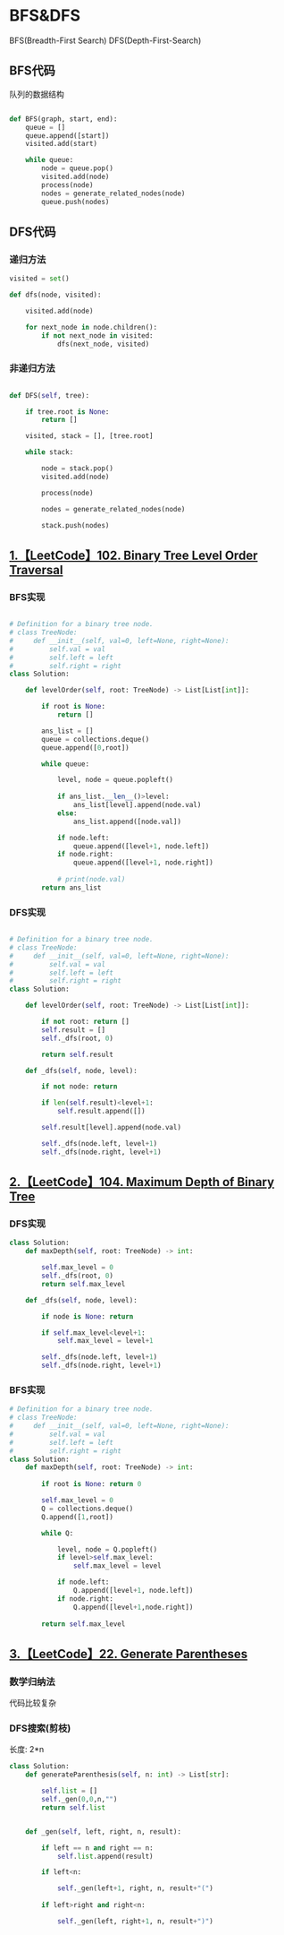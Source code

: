 # BFS&DFS

BFS(Breadth-First Search)
DFS(Depth-First-Search)




## BFS代码

队列的数据结构

```python

def BFS(graph, start, end):
    queue = []
    queue.append([start])
    visited.add(start)

    while queue:
        node = queue.pop()
        visited.add(node)
        process(node)
        nodes = generate_related_nodes(node)
        queue.push(nodes)
```

## DFS代码

### 递归方法

```python
visited = set()

def dfs(node, visited):

    visited.add(node)

    for next_node in node.children():
        if not next_node in visited:
            dfs(next_node, visited)

```

### 非递归方法

```python 

def DFS(self, tree):

    if tree.root is None:
        return []

    visited, stack = [], [tree.root]

    while stack:

        node = stack.pop()
        visited.add(node)

        process(node)

        nodes = generate_related_nodes(node)

        stack.push(nodes)
```


## [1.【LeetCode】102. Binary Tree Level Order Traversal](https://leetcode-cn.com/problems/binary-tree-level-order-traversal/)

### BFS实现

```python

# Definition for a binary tree node.
# class TreeNode:
#     def __init__(self, val=0, left=None, right=None):
#         self.val = val
#         self.left = left
#         self.right = right
class Solution:

    def levelOrder(self, root: TreeNode) -> List[List[int]]:

        if root is None:
            return []

        ans_list = []
        queue = collections.deque()
        queue.append([0,root])

        while queue:

            level, node = queue.popleft()
            
            if ans_list.__len__()>level:
                ans_list[level].append(node.val)
            else:
                ans_list.append([node.val])

            if node.left:
                queue.append([level+1, node.left])
            if node.right:
                queue.append([level+1, node.right])
            
            # print(node.val)
        return ans_list

```

### DFS实现

```python

# Definition for a binary tree node.
# class TreeNode:
#     def __init__(self, val=0, left=None, right=None):
#         self.val = val
#         self.left = left
#         self.right = right
class Solution:

    def levelOrder(self, root: TreeNode) -> List[List[int]]:

        if not root: return []
        self.result = []
        self._dfs(root, 0)

        return self.result

    def _dfs(self, node, level):

        if not node: return

        if len(self.result)<level+1:
            self.result.append([])

        self.result[level].append(node.val)

        self._dfs(node.left, level+1)
        self._dfs(node.right, level+1)

```


## [2.【LeetCode】104. Maximum Depth of Binary Tree](https://leetcode-cn.com/problems/maximum-depth-of-binary-tree/)


### DFS实现

```python 
class Solution:
    def maxDepth(self, root: TreeNode) -> int:

        self.max_level = 0
        self._dfs(root, 0)
        return self.max_level

    def _dfs(self, node, level):

        if node is None: return

        if self.max_level<level+1:
            self.max_level = level+1

        self._dfs(node.left, level+1)
        self._dfs(node.right, level+1)
```

### BFS实现

```python
# Definition for a binary tree node.
# class TreeNode:
#     def __init__(self, val=0, left=None, right=None):
#         self.val = val
#         self.left = left
#         self.right = right
class Solution:
    def maxDepth(self, root: TreeNode) -> int:
        
        if root is None: return 0

        self.max_level = 0
        Q = collections.deque()
        Q.append([1,root])

        while Q:

            level, node = Q.popleft()
            if level>self.max_level:
                self.max_level = level

            if node.left:
                Q.append([level+1, node.left])
            if node.right:
                Q.append([level+1,node.right])
        
        return self.max_level
```

## [3.【LeetCode】22. Generate Parentheses](https://leetcode-cn.com/problems/generate-parentheses/)


### 数学归纳法

代码比较复杂

### DFS搜索(剪枝)

长度: 2*n


```python
class Solution:
    def generateParenthesis(self, n: int) -> List[str]:

        self.list = []
        self._gen(0,0,n,"")
        return self.list


    def _gen(self, left, right, n, result):

        if left == n and right == n:
            self.list.append(result)

        if left<n:

            self._gen(left+1, right, n, result+"(")
        
        if left>right and right<n:

            self._gen(left, right+1, n, result+")")
```